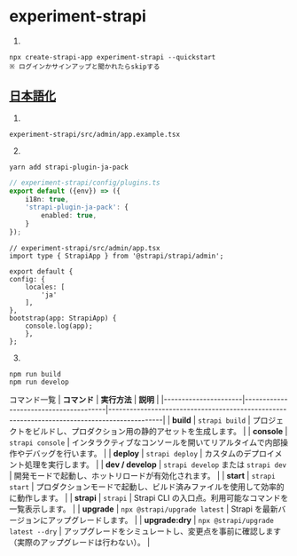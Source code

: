 # experiment-strapi

1.
```
npx create-strapi-app experiment-strapi --quickstart
※ ログインかサインアップと聞かれたらskipする
```

## [日本語化](https://github.com/yasudacloud/strapi-plugin-ja-pack?tab=readme-ov-file#%E3%82%BB%E3%83%83%E3%83%88%E3%82%A2%E3%83%83%E3%83%97)

1.
```
experiment-strapi/src/admin/app.example.tsx
```

2.
```
yarn add strapi-plugin-ja-pack
```

```ts
// experiment-strapi/config/plugins.ts
export default ({env}) => ({
    i18n: true,
    'strapi-plugin-ja-pack': {
        enabled: true,
    }
});
```

```tsx
// experiment-strapi/src/admin/app.tsx
import type { StrapiApp } from '@strapi/strapi/admin';

export default {
config: {
    locales: [
        'ja'
    ],
},
bootstrap(app: StrapiApp) {
    console.log(app);
    },
};
```

3.
```
npm run build
npm run develop
```

コマンド一覧
| **コマンド**         | **実行方法**                          | **説明**                                                                                     |
|----------------------|---------------------------------------|---------------------------------------------------------------------------------------------|
| **build**           | `strapi build`                       | プロジェクトをビルドし、プロダクション用の静的アセットを生成します。                          |
| **console**         | `strapi console`                     | インタラクティブなコンソールを開いてリアルタイムで内部操作やデバッグを行います。                |
| **deploy**          | `strapi deploy`                      | カスタムのデプロイメント処理を実行します。                                                   |
| **dev / develop**   | `strapi develop` または `strapi dev` | 開発モードで起動し、ホットリロードが有効化されます。                                         |
| **start**           | `strapi start`                       | プロダクションモードで起動し、ビルド済みファイルを使用して効率的に動作します。                |
| **strapi**          | `strapi`                             | Strapi CLI の入口点。利用可能なコマンドを一覧表示します。                                     |
| **upgrade**         | `npx @strapi/upgrade latest`         | Strapi を最新バージョンにアップグレードします。                                              |
| **upgrade:dry**     | `npx @strapi/upgrade latest --dry`   | アップグレードをシミュレートし、変更点を事前に確認します（実際のアップグレードは行わない）。 |
